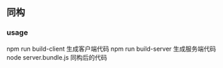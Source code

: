## 同构

### usage

npm run build-client 生成客户端代码
npm run build-server 生成服务端代码
node server.bundle.js 同构后的代码


